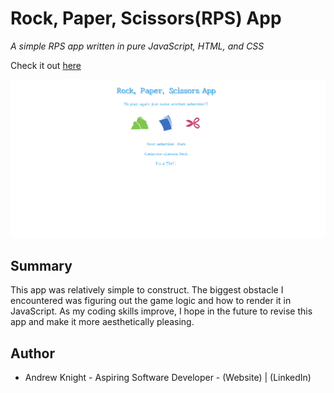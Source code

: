 # Rock, Paper, Scissors(RPS) App

*A simple RPS app written in pure JavaScript, HTML, and CSS*

Check it out <a href="">here</a>

<img src="images/rps_screenshot.png" alt="rock, paper, scissors screenshot">


## Summary

This app was relatively simple to construct. The biggest obstacle I encountered was figuring out the game logic and how to render it in JavaScript. As my coding skills improve, I hope in the future to revise this app and make it more aesthetically pleasing.  

## Author

* Andrew Knight - Aspiring Software Developer - (Website) | (LinkedIn)
